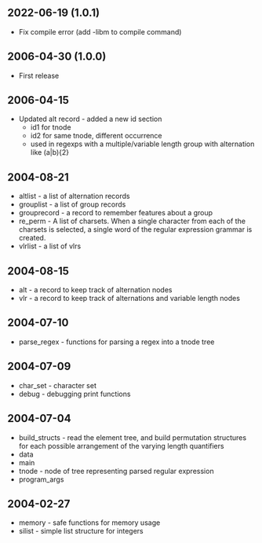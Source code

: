 ## 2022-06-19 (1.0.1)

* Fix compile error (add -libm to compile command)

## 2006-04-30 (1.0.0)

* First release

## 2006-04-15

* Updated alt record - added a new id section
    * id1 for tnode
    * id2 for same tnode, different occurrence
    * used in regexps with a multiple/variable length group with alternation
      like (a|b){2}

## 2004-08-21

* altlist - a list of alternation records
* grouplist - a list of group records
* grouprecord - a record to remember features about a group
* re_perm - A list of charsets.  When a single character from each of the
  charsets is selected, a single word of the regular expression grammar is
  created.
* vlrlist - a list of vlrs

## 2004-08-15

* alt - a record to keep track of alternation nodes
* vlr - a record to keep track of alternations and variable length nodes

## 2004-07-10

* parse_regex - functions for parsing a regex into a tnode tree

## 2004-07-09

* char_set - character set
* debug - debugging print functions

## 2004-07-04

* build_structs - read the element tree, and build permutation structures for
  each possible arrangement of the varying length quantifiers
* data
* main
* tnode - node of tree representing parsed regular expression
* program_args

## 2004-02-27

* memory - safe functions for memory usage
* silist - simple list structure for integers
